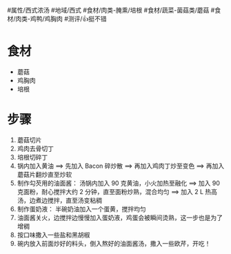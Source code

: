 #属性/西式浓汤 
#地域/西式 
#食材/肉类-腌熏/培根 #食材/蔬菜-菌菇类/蘑菇 #食材/肉类-鸡鸭/鸡胸肉 
#测评/👍挺不错 
# 食材

- 蘑菇
- 鸡胸肉
- 培根

# 步骤

1. 蘑菇切片
2. 鸡肉去骨切丁
3. 培根切碎丁
4. 锅内加入黄油 ==> 先加入 Bacon 碎炒散 ==> 再加入鸡肉丁炒至变色 ==> 再加入蘑菇片翻炒直至炒软
5. 制作勾芡用的油面酱：
   汤锅内加入 90 克黄油，小火加热至融化 ==> 加入 90 克面粉，耐心搅拌大约 2 分钟，直至面粉炒熟，混合均匀 ==> 加入 2 L 热高汤，边煮边搅拌，直至汤变粘稠
6. 制作蛋奶液： 半碗奶油加入一个蛋黄，搅拌均匀
7. 油面酱关火，边搅拌边慢慢加入蛋奶液，鸡蛋会被瞬间烫熟，这一步也是为了增稠
8. 按口味撒入一些盐和黑胡椒
9. 碗内放入前面炒好的料头，倒入熬好的油面酱汤，撒入一些欧芹，开吃！